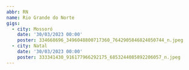 ```yaml
---
abbr: RN
name: Rio Grande do Norte
gigs:
  - city: Mossoró
    date: '30/03/2023 00:00'
    poster: 334668696_3496048800717360_7642905846824050744_n.jpeg
  - city: Natal
    date: '30/03/2023 00:00'
    poster: 333341430_916177966292175_6853244085892206057_n.jpeg
---
```



